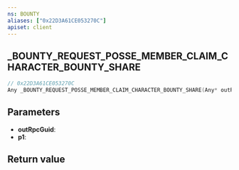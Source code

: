 ```yaml
---
ns: BOUNTY
aliases: ["0x22D3A61CE053270C"]
apiset: client
---
```

## _BOUNTY_REQUEST_POSSE_MEMBER_CLAIM_CHARACTER_BOUNTY_SHARE

```c
// 0x22D3A61CE053270C
Any _BOUNTY_REQUEST_POSSE_MEMBER_CLAIM_CHARACTER_BOUNTY_SHARE(Any* outRpcGuid,Any* p1);
```


## Parameters
* **outRpcGuid**:
* **p1**:

## Return value